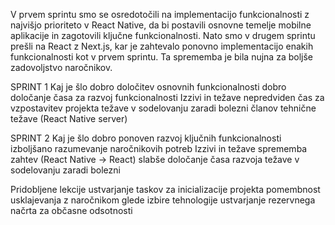 V prvem sprintu smo se osredotočili na implementacijo funkcionalnosti z najvišjo prioriteto v React Native, da bi postavili osnovne temelje mobilne aplikacije in zagotovili ključne funkcionalnosti. Nato smo v drugem sprintu prešli na React z Next.js, kar je zahtevalo ponovno implementacijo enakih funkcionalnosti kot v prvem sprintu. Ta sprememba je bila nujna za boljše zadovoljstvo naročnikov.

SPRINT 1
Kaj je šlo dobro
	določitev osnovnih funkcionalnosti
	dobro določanje časa za razvoj funkcionalnosti
Izzivi in težave
	nepredviden čas za vzpostavitev projekta
	težave v sodelovanju zaradi bolezni članov
	tehnične težave (React Native server)

SPRINT 2
Kaj je šlo dobro
	ponoven razvoj ključnih funkcionalnosti
	izboljšano razumevanje naročnikovih potreb
Izzivi in težave
	sprememba zahtev (React Native -> React)
	slabše določanje časa razvoja
	težave v sodelovanju zaradi bolezni

Pridobljene lekcije
	ustvarjanje taskov za inicializacije projekta
	pomembnost usklajevanja z naročnikom glede izbire tehnologije
	ustvarjanje rezervnega načrta za občasne odsotnosti

 
